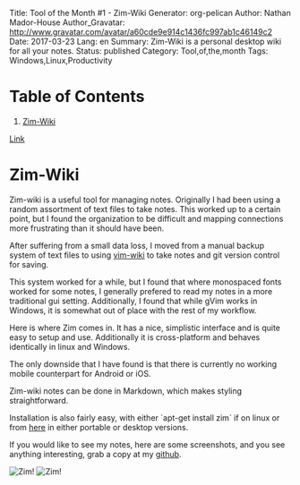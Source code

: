Title: Tool of the Month #1 - Zim-Wiki
Generator: org-pelican
Author: Nathan Mador-House
Author_Gravatar: http://www.gravatar.com/avatar/a60cde9e914c1436fc997ab1c46149c2
Date: 2017-03-23
Lang: en
Summary: Zim-Wiki is a personal desktop wiki for all your notes.
Status: published
Category: Tool,of,the,month
Tags: Windows,Linux,Productivity


# Table of Contents

1.  [Zim-Wiki](#org8f4f8a7)

[Link](https://www.zim-wiki.org)


<a id="org8f4f8a7"></a>

# Zim-Wiki

Zim-wiki is a useful tool for managing notes. Originally I had been using a random assortment of text files to take notes. This worked up to a certain point, but I found the organization to be difficult and mapping connections more frustrating than it should have been.

After suffering from a small data loss, I moved from a manual backup system of text files to using [vim-wiki](https://github.com/vimwiki/vimwiki) to take notes and git version control for saving.

This system worked for a while, but I found that where monospaced fonts worked for some notes, I generally prefered to read my notes in a more traditional gui setting. Additionally, I found that while gVim works in Windows, it is somewhat out of place with the rest of my workflow.

Here is where Zim comes in. It has a nice, simplistic interface and is quite easy to setup and use. Additionally it is cross-platform and behaves identically in linux and Windows.

The only downside that I have found is that there is currently no working mobile counterpart for Android or iOS.

Zim-wiki notes can be done in Markdown, which makes styling straightforward.

Installation is also fairly easy, with either \`apt-get install zim\` if on linux or from [here](http://www.glump.net/software/zim-windows) in either portable or desktop versions.

If you would like to see my notes, here are some screenshots, and you see anything interesting, grab a copy at my [github](https://github.com/NathanMH/notes).

![Zim!]({filename}../content/assets/zim-sc1.jpg) ![Zim!]({filename}../content/assets/zim-sc2.jpg)


